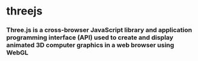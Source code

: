 # threejs 
### Three.js is a cross-browser JavaScript library and application programming interface (API) used to create and display animated 3D computer graphics in a web browser using WebGL
